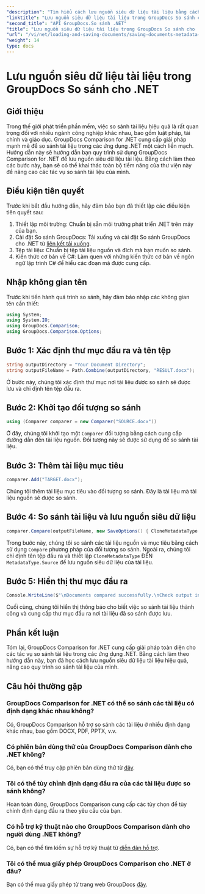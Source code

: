 ```yaml
---
"description": "Tìm hiểu cách lưu nguồn siêu dữ liệu tài liệu bằng cách sử dụng GroupDocs Comparison for .NET. Làm theo hướng dẫn từng bước của chúng tôi để so sánh tài liệu liền mạch trong .NET của bạn."
"linktitle": "Lưu nguồn siêu dữ liệu tài liệu trong GroupDocs So sánh cho .NET"
"second_title": "API GroupDocs.So sánh .NET"
"title": "Lưu nguồn siêu dữ liệu tài liệu trong GroupDocs So sánh cho .NET"
"url": "/vi/net/loading-and-saving-documents/saving-documents-metadata-source/"
"weight": 14
type: docs
---
```

# Lưu nguồn siêu dữ liệu tài liệu trong GroupDocs So sánh cho .NET

## Giới thiệu
Trong thế giới phát triển phần mềm, việc so sánh tài liệu hiệu quả là rất quan trọng đối với nhiều ngành công nghiệp khác nhau, bao gồm luật pháp, tài chính và giáo dục. GroupDocs Comparison for .NET cung cấp giải pháp mạnh mẽ để so sánh tài liệu trong các ứng dụng .NET một cách liền mạch. Hướng dẫn này sẽ hướng dẫn bạn quy trình sử dụng GroupDocs Comparison for .NET để lưu nguồn siêu dữ liệu tài liệu. Bằng cách làm theo các bước này, bạn sẽ có thể khai thác toàn bộ tiềm năng của thư viện này để nâng cao các tác vụ so sánh tài liệu của mình.
## Điều kiện tiên quyết
Trước khi bắt đầu hướng dẫn, hãy đảm bảo bạn đã thiết lập các điều kiện tiên quyết sau:
1. Thiết lập môi trường: Chuẩn bị sẵn môi trường phát triển .NET trên máy của bạn.
2. Cài đặt So sánh GroupDocs: Tải xuống và cài đặt So sánh GroupDocs cho .NET từ [liên kết tải xuống](https://releases.groupdocs.com/comparison/net/).
3. Tệp tài liệu: Chuẩn bị tệp tài liệu nguồn và đích mà bạn muốn so sánh.
4. Kiến thức cơ bản về C#: Làm quen với những kiến thức cơ bản về ngôn ngữ lập trình C# để hiểu các đoạn mã được cung cấp.

## Nhập không gian tên
Trước khi tiến hành quá trình so sánh, hãy đảm bảo nhập các không gian tên cần thiết:
```csharp
using System;
using System.IO;
using GroupDocs.Comparison;
using GroupDocs.Comparison.Options;
```

## Bước 1: Xác định thư mục đầu ra và tên tệp
```csharp
string outputDirectory = "Your Document Directory";
string outputFileName = Path.Combine(outputDirectory, "RESULT.docx");
```
Ở bước này, chúng tôi xác định thư mục nơi tài liệu được so sánh sẽ được lưu và chỉ định tên tệp đầu ra.
## Bước 2: Khởi tạo đối tượng so sánh
```csharp
using (Comparer comparer = new Comparer("SOURCE.docx"))
```
Ở đây, chúng tôi khởi tạo một `Comparer` đối tượng bằng cách cung cấp đường dẫn đến tài liệu nguồn. Đối tượng này sẽ được sử dụng để so sánh tài liệu.
## Bước 3: Thêm tài liệu mục tiêu
```csharp
comparer.Add("TARGET.docx");
```
Chúng tôi thêm tài liệu mục tiêu vào đối tượng so sánh. Đây là tài liệu mà tài liệu nguồn sẽ được so sánh.
## Bước 4: So sánh tài liệu và lưu nguồn siêu dữ liệu
```csharp
comparer.Compare(outputFileName, new SaveOptions() { CloneMetadataType = MetadataType.Source });
```
Trong bước này, chúng tôi so sánh các tài liệu nguồn và mục tiêu bằng cách sử dụng `Compare` phương pháp của đối tượng so sánh. Ngoài ra, chúng tôi chỉ định tên tệp đầu ra và thiết lập `CloneMetadataType` ĐẾN `MetadataType.Source` để lưu nguồn siêu dữ liệu của tài liệu.
## Bước 5: Hiển thị thư mục đầu ra
```csharp
Console.WriteLine($"\nDocuments compared successfully.\nCheck output in {outputDirectory}.");
```
Cuối cùng, chúng tôi hiển thị thông báo cho biết việc so sánh tài liệu thành công và cung cấp thư mục đầu ra nơi tài liệu đã so sánh được lưu.

## Phần kết luận
Tóm lại, GroupDocs Comparison for .NET cung cấp giải pháp toàn diện cho các tác vụ so sánh tài liệu trong các ứng dụng .NET. Bằng cách làm theo hướng dẫn này, bạn đã học cách lưu nguồn siêu dữ liệu tài liệu hiệu quả, nâng cao quy trình so sánh tài liệu của mình.
## Câu hỏi thường gặp
### GroupDocs Comparison for .NET có thể so sánh các tài liệu có định dạng khác nhau không?
Có, GroupDocs Comparison hỗ trợ so sánh các tài liệu ở nhiều định dạng khác nhau, bao gồm DOCX, PDF, PPTX, v.v.
### Có phiên bản dùng thử của GroupDocs Comparison dành cho .NET không?
Có, bạn có thể truy cập phiên bản dùng thử từ [đây](https://releases.groupdocs.com/).
### Tôi có thể tùy chỉnh định dạng đầu ra của các tài liệu được so sánh không?
Hoàn toàn đúng, GroupDocs Comparison cung cấp các tùy chọn để tùy chỉnh định dạng đầu ra theo yêu cầu của bạn.
### Có hỗ trợ kỹ thuật nào cho GroupDocs Comparison dành cho người dùng .NET không?
Có, bạn có thể tìm kiếm sự hỗ trợ kỹ thuật từ [diễn đàn hỗ trợ](https://forum.groupdocs.com/c/comparison/12).
### Tôi có thể mua giấy phép GroupDocs Comparison cho .NET ở đâu?
Bạn có thể mua giấy phép từ trang web GroupDocs [đây](https://purchase.groupdocs.com/buy).